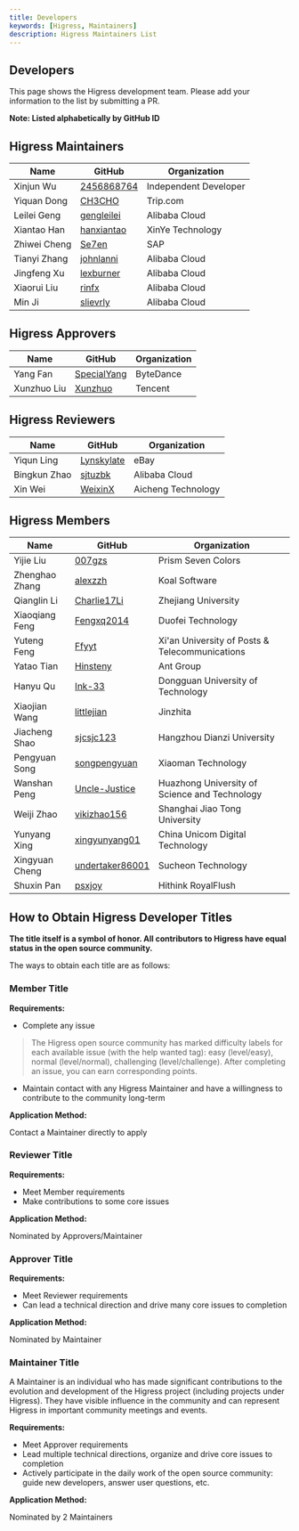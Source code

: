 ```yaml
---
title: Developers
keywords: [Higress, Maintainers]
description: Higress Maintainers List
---
```


## Developers

This page shows the Higress development team. Please add your information to the list by submitting a PR.

**Note: Listed alphabetically by GitHub ID**

## Higress Maintainers

| Name | GitHub | Organization |
|-----|-------------------------------| --------------- |
| Xinjun Wu | [2456868764](https://github.com/2456868764) | Independent Developer |
| Yiquan Dong | [CH3CHO](https://github.com/CH3CHO) | Trip.com |
| Leilei Geng | [gengleilei](https://github.com/gengleilei) | Alibaba Cloud |
| Xiantao Han | [hanxiantao](https://github.com/hanxiantao) | XinYe Technology |
| Zhiwei Cheng | [Se7en](https://github.com/cr7258) | SAP |
| Tianyi Zhang | [johnlanni](https://github.com/johnlanni) | Alibaba Cloud |
| Jingfeng Xu | [lexburner](https://github.com/lexburner) | Alibaba Cloud |
| Xiaorui Liu | [rinfx](https://github.com/rinfx) | Alibaba Cloud |
| Min Ji | [slievrly](https://github.com/slievrly) | Alibaba Cloud |

## Higress Approvers
| Name | GitHub | Organization |
|-----|-------------------------------| --------------- |
| Yang Fan | [SpecialYang](https://github.com/SpecialYang) | ByteDance |
| Xunzhuo Liu | [Xunzhuo](https://github.com/Xunzhuo) | Tencent |

## Higress Reviewers
| Name | GitHub | Organization |
|-----|-------------------------------| --------------- |
| Yiqun Ling | [Lynskylate](https://github.com/Lynskylate) | eBay |
| Bingkun Zhao | [sjtuzbk](https://github.com/sjtuzbk) | Alibaba Cloud |
| Xin Wei | [WeixinX](https://github.com/weixinx) | Aicheng Technology |

## Higress Members
| Name | GitHub | Organization |
|--|-------------------------------| --------------- |
| Yijie Liu | [007gzs](https://github.com/007gzs) | Prism Seven Colors |
| Zhenghao Zhang | [alexzzh](https://github.com/alexzzh) | Koal Software |
| Qianglin Li | [Charlie17Li](https://github.com/Charlie17Li) | Zhejiang University |
| Xiaoqiang Feng | [Fengxq2014](https://github.com/Fengxq2014) | Duofei Technology |
| Yuteng Feng | [Ffyyt](https://github.com/Fkbqf) | Xi'an University of Posts & Telecommunications |
| Yatao Tian | [Hinsteny](https://github.com/Hinsteny) | Ant Group |
| Hanyu Qu | [Ink-33](https://github.com/Ink-33) | Dongguan University of Technology |
| Xiaojian Wang | [littlejian](https://github.com/littlejiancc) | Jinzhita |
| Jiacheng Shao | [sjcsjc123](https://github.com/sjcsjc123) | Hangzhou Dianzi University |
| Pengyuan Song | [songpengyuan](https://github.com/songpengyuan) | Xiaoman Technology |
| Wanshan Peng | [Uncle-Justice](https://github.com/Uncle-Justice) | Huazhong University of Science and Technology |
| Weiji Zhao | [vikizhao156](https://github.com/vikizhao156) | Shanghai Jiao Tong University |
| Yunyang Xing | [xingyunyang01](https://github.com/xingyunyang01) | China Unicom Digital Technology |
| Xingyuan Cheng | [undertaker86001](https://github.com/undertaker86001) | Sucheon Technology |
| Shuxin Pan | [psxjoy](https://github.com/psxjoy) | Hithink RoyalFlush |

## How to Obtain Higress Developer Titles

**The title itself is a symbol of honor. All contributors to Higress have equal status in the open source community.**

The ways to obtain each title are as follows:

### Member Title

**Requirements:**
- Complete any issue

> The Higress open source community has marked difficulty labels for each available issue (with the help wanted tag): easy (level/easy), normal (level/normal), challenging (level/challenge). After completing an issue, you can earn corresponding points.

- Maintain contact with any Higress Maintainer and have a willingness to contribute to the community long-term


**Application Method:**

Contact a Maintainer directly to apply

### Reviewer Title

**Requirements:**
- Meet Member requirements
- Make contributions to some core issues

**Application Method:**

Nominated by Approvers/Maintainer


### Approver Title

**Requirements:**
- Meet Reviewer requirements
- Can lead a technical direction and drive many core issues to completion

**Application Method:**

Nominated by Maintainer


### Maintainer Title

A Maintainer is an individual who has made significant contributions to the evolution and development of the Higress project (including projects under Higress). They have visible influence in the community and can represent Higress in important community meetings and events.

**Requirements:**
- Meet Approver requirements
- Lead multiple technical directions, organize and drive core issues to completion
- Actively participate in the daily work of the open source community: guide new developers, answer user questions, etc.

**Application Method:**

Nominated by 2 Maintainers


